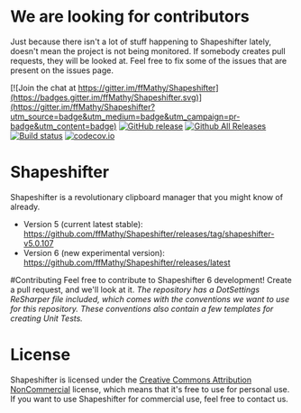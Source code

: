 # We are looking for contributors
Just because there isn't a lot of stuff happening to Shapeshifter lately, doesn't mean the project is not being monitored. If somebody creates pull requests, they will be looked at. Feel free to fix some of the issues that are present on the issues page.

[![Join the chat at https://gitter.im/ffMathy/Shapeshifter](https://badges.gitter.im/ffMathy/Shapeshifter.svg)](https://gitter.im/ffMathy/Shapeshifter?utm_source=badge&utm_medium=badge&utm_campaign=pr-badge&utm_content=badge)
[![GitHub release](https://img.shieldsio/github/release/ffMathy/Shapeshifter.svg)](https://github.com/ffMathy/Shapeshifter/releases/latest)
[![Github All Releases](https://img.shields.io/github/downloads/ffMathy/Shapeshifter/total.svg)](https://github.com/ffMathy/Shapeshifter/releases)
[![Build status](https://ci.appveyor.com/api/projects/status/hnhqpn0rwcsvccng/branch/master?svg=true)](https://ci.appveyor.com/project/ffMathy/shapeshifter/branch/master)
[![codecov.io](https://codecov.io/github/ffMathy/Shapeshifter/coverage.svg?branch=master)](https://codecov.io/github/ffMathy/Shapeshifter?branch=master)

# Shapeshifter
Shapeshifter is a revolutionary clipboard manager that you might know of already. 

- Version 5 (current latest stable): https://github.com/ffMathy/Shapeshifter/releases/tag/shapeshifter-v5.0.107
- Version 6 (new experimental version): https://github.com/ffMathy/Shapeshifter/releases/latest

#Contributing
Feel free to contribute to Shapeshifter 6 development! Create a pull request, and we'll look at it. *The repository has a DotSettings ReSharper file included, which comes with the conventions we want to use for this repository. These conventions also contain a few templates for creating Unit Tests.*

# License
Shapeshifter is licensed under the
[Creative Commons Attribution NonCommercial](https://tldrlegal.com/license/creative-commons-attribution-noncommercial-(cc-nc)) license, which means that it's free to use
for personal use.
If you want to use Shapeshifter for commercial use, feel free to contact us.
